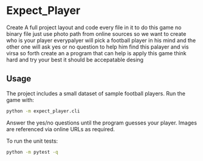 # Expect_Player

Create A full project layout and code every file in it to do this game no binary file just use photo path from online sources
so we want to create who is your player everypalyer will pick a football player in his mind and the other one will ask yes or no question to help him find this palayer and vis virsa so forth
create an a program that can help is apply this game
think hard and try your best
it should be accepatable desing

## Usage

The project includes a small dataset of sample football players. Run the game
with:

```bash
python -m expect_player.cli
```

Answer the yes/no questions until the program guesses your player. Images are
referenced via online URLs as required.

To run the unit tests:

```bash
python -m pytest -q
```
